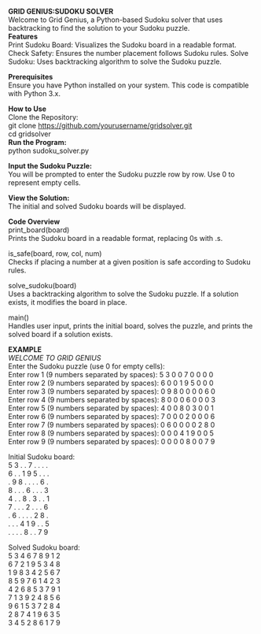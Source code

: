 <strong>GRID GENIUS:SUDOKU SOLVER</strong>
<br>
Welcome to Grid Genius, a Python-based Sudoku solver that uses backtracking to find the solution to your Sudoku puzzle.
<br>
<strong>Features</strong>
<br>
Print Sudoku Board: Visualizes the Sudoku board in a readable format.
Check Safety: Ensures the number placement follows Sudoku rules.
Solve Sudoku: Uses backtracking algorithm to solve the Sudoku puzzle.
<br>

<strong>Prerequisites</strong>
<br>
Ensure you have Python installed on your system. This code is compatible with Python 3.x.
<br>

<strong>How to Use</strong>
<br>
Clone the Repository:
<br>
git clone https://github.com/yourusername/gridsolver.git
<br>
cd gridsolver
<br>
<strong>Run the Program:</strong>
<br>
python sudoku_solver.py
<br>

<strong>Input the Sudoku Puzzle:</strong>
<br>
You will be prompted to enter the Sudoku puzzle row by row.
Use 0 to represent empty cells.
<br>

<strong>View the Solution:</strong>
<br>
The initial and solved Sudoku boards will be displayed.
<br>

<strong>Code Overview</strong>
<br>
print_board(board)
<br>
Prints the Sudoku board in a readable format, replacing 0s with .s.
<br>

is_safe(board, row, col, num)
<br>
Checks if placing a number at a given position is safe according to Sudoku rules.
<br>

solve_sudoku(board)
<br>
Uses a backtracking algorithm to solve the Sudoku puzzle. If a solution exists, it modifies the board in place.
<br>

main()
<br>
Handles user input, prints the initial board, solves the puzzle, and prints the solved board if a solution exists.
<br>

<strong> EXAMPLE </strong>
<br>
 *WELCOME TO GRID GENIUS*
<br>
Enter the Sudoku puzzle (use 0 for empty cells):
<br>
Enter row 1 (9 numbers separated by spaces): 5 3 0 0 7 0 0 0 0
<br>
Enter row 2 (9 numbers separated by spaces): 6 0 0 1 9 5 0 0 0
<br>
Enter row 3 (9 numbers separated by spaces): 0 9 8 0 0 0 0 6 0
<br>
Enter row 4 (9 numbers separated by spaces): 8 0 0 0 6 0 0 0 3
<br>
Enter row 5 (9 numbers separated by spaces): 4 0 0 8 0 3 0 0 1
<br>
Enter row 6 (9 numbers separated by spaces): 7 0 0 0 2 0 0 0 6
<br>
Enter row 7 (9 numbers separated by spaces): 0 6 0 0 0 0 2 8 0
<br>
Enter row 8 (9 numbers separated by spaces): 0 0 0 4 1 9 0 0 5
<br>
Enter row 9 (9 numbers separated by spaces): 0 0 0 0 8 0 0 7 9
<br>

Initial Sudoku board:
<br>
5 3 . . 7 . . . .
<br>
6 . . 1 9 5 . . .
<br>
. 9 8 . . . . 6 .
<br>
8 . . . 6 . . . 3
<br>
4 . . 8 . 3 . . 1
<br>
7 . . . 2 . . . 6
<br>
. 6 . . . . 2 8 .
<br>
. . . 4 1 9 . . 5
<br>
. . . . 8 . . 7 9
<br>

Solved Sudoku board:
<br>
5 3 4 6 7 8 9 1 2
<br>
6 7 2 1 9 5 3 4 8
<br>
1 9 8 3 4 2 5 6 7
<br>
8 5 9 7 6 1 4 2 3
<br>
4 2 6 8 5 3 7 9 1
<br>
7 1 3 9 2 4 8 5 6
<br>
9 6 1 5 3 7 2 8 4
<br>
2 8 7 4 1 9 6 3 5
<br>
3 4 5 2 8 6 1 7 9
